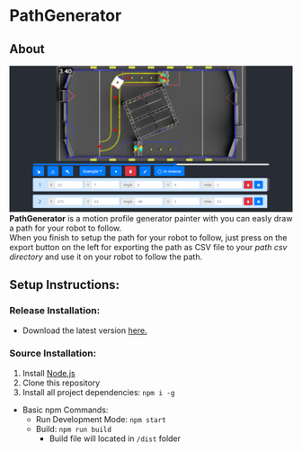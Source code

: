 # PathGenerator

## About
![App view](./app_view.png)
**PathGenerator** is a motion profile generator painter with you can easly draw a path for your robot to follow. <br/>
When you finish to setup the path for your robot to follow, just press on the export button on the left for exporting the path as CSV file to your *path csv directory* and use it on your robot to follow the path. 



## Setup Instructions:
### Release Installation:
* Download the latest version [here.](https://github.com/matanabc/path-generator/releases)

### Source Installation:
1. Install [Node.js](https://nodejs.org)
1. Clone this repository
1. Install all project dependencies: `npm i -g`

* Basic npm Commands:
    * Run Development Mode: `npm start`
    * Build: `npm run build`
        * Build file will located in `/dist` folder
